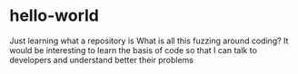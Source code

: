 # hello-world
Just learning what a repository is
What is all this fuzzing around coding? It would be interesting to learn the basis of code so that I can talk to developers and understand better their problems 
